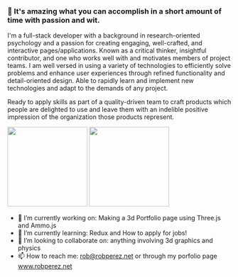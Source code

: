 ### 👋 It's amazing what you can accomplish in a short amount of time with passion and wit.

I'm a full-stack developer with a background in research-oriented psychology and a passion for creating engaging, well-crafted, and interactive pages/applications. Known as a critical thinker, insightful contributor, and one who works well with and motivates members of project teams. I am well versed in using a variety of technologies to efficiently solve problems and enhance user experiences through refined functionality and detail-oriented design. Able to rapidly learn and implement new technologies and adapt to the demands of any project. 

Ready to apply skills as part of a quality-driven team to craft products which people are delighted to use and leave them with an indelible positive impression of the organization those products represent.

<p>
  <img height="180em" src="https://github-readme-stats.vercel.app/api?username=perez-rob&show_icons=true&count_private=true&theme=cobalt" />
  <img height="180em" src="https://github-readme-stats.vercel.app/api/top-langs/?username=perez-rob&layout=compact&show_icons=true&count_private=true&theme=cobalt"/>
</p>

- 🔭 I’m currently working on: Making a 3d Portfolio page using Three.js and Ammo.js
- 🌱 I’m currently learning: Redux and How to apply for jobs!
- 👯 I’m looking to collaborate on: anything involving 3d graphics and physics
- 📫 How to reach me: rob@robperez.net or through my porfolio page www.robperez.net

